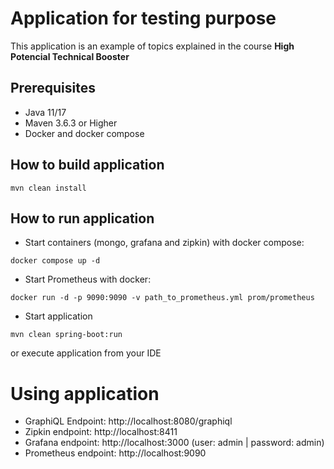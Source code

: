 # Application for testing purpose

This application is an example of topics explained in the course **High Potencial Technical Booster**

## Prerequisites

- Java 11/17
- Maven 3.6.3 or Higher
- Docker and docker compose

## How to build application

```
mvn clean install
```

## How to run application

- Start containers (mongo, grafana and zipkin) with docker compose:

```
docker compose up -d
```

- Start Prometheus with docker:

```
docker run -d -p 9090:9090 -v path_to_prometheus.yml prom/prometheus
```

- Start application

```
mvn clean spring-boot:run
```

or execute application from your IDE

# Using application

- GraphiQL Endpoint: http://localhost:8080/graphiql
- Zipkin endpoint: http://localhost:8411
- Grafana endpoint: http://localhost:3000
   (user: admin  | password: admin)
- Prometheus endpoint: http://localhost:9090